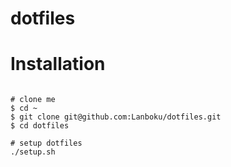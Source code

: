 # dotfiles

# Installation

```shell

# clone me
$ cd ~
$ git clone git@github.com:Lanboku/dotfiles.git
$ cd dotfiles

# setup dotfiles
./setup.sh

```
